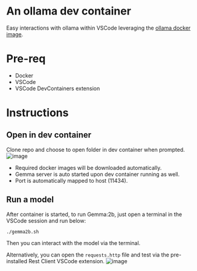 
# An ollama dev container
Easy interactions with ollama within VSCode leveraging the [ollama docker image](https://hub.docker.com/r/ollama/ollama).

# Pre-req
- Docker
- VSCode
- VSCode DevContainers extension

# Instructions

## Open in dev container
Clone repo and choose to open folder in dev container when prompted.
![image](https://github.com/sidecus/ollama-devcontainer/assets/4399408/71d2cb99-a8f5-4939-9de8-80c0bfb0697f)

- Required docker images will be downloaded automatically. 
- Gemma server is auto started upon dev container running as well.
- Port is automatically mapped to host (11434).

## Run a model
After container is started, to run Gemma:2b, just open a terminal in the VSCode session and run below:
```
./gemma2b.sh
```
Then you can interact with the model via the terminal.

Alternatively, you can open the ```requests.http``` file and test via the pre-installed Rest Client VSCode extension.
![image](https://github.com/sidecus/ollama-devcontainer/assets/4399408/facb509b-2155-4f22-a3c9-f8f1c65c939f)
